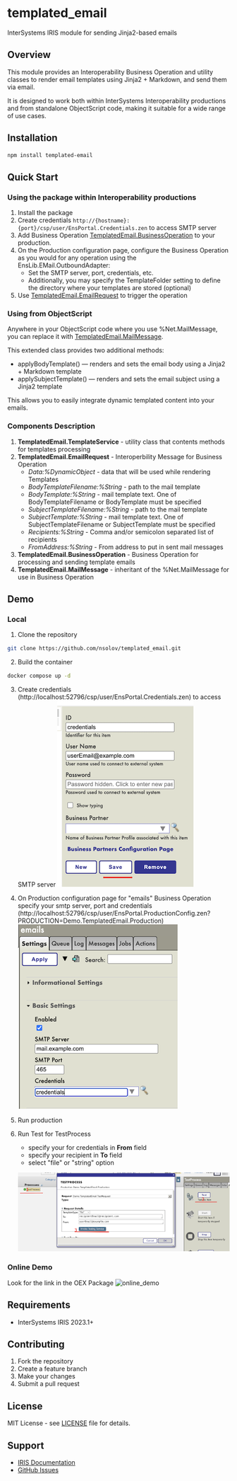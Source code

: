 # templated_email
InterSystems IRIS module for sending Jinja2-based emails

## Overview
This module provides an Interoperability Business Operation and utility classes to render email templates using Jinja2 + Markdown, and send them via email.

It is designed to work both within InterSystems Interoperability productions and from standalone ObjectScript code, making it suitable for a wide range of use cases.

## Installation

```bash
npm install templated-email
```

## Quick Start

### Using the package within Interoperability productions
1. Install the package
2. Create credentials `http://{hostname}:{port}/csp/user/EnsPortal.Credentials.zen` to access SMTP server
3. Add Business Operation [TemplatedEmail.BusinessOperation](src/TemplatedEmail/BusinessOperation.cls) to your production.
4. On the Production configuration page, configure the Business Operation as you would for any operation using the EnsLib.EMail.OutboundAdapter:
    - Set the SMTP server, port, credentials, etc.
    - Additionally, you may specify the TemplateFolder setting to define the directory where your templates are stored (optional)
5. Use [TemplatedEmail.EmailRequest](src/TemplatedEmail/EmailRequest.cls) to trigger the operation

### Using from ObjectScript

Anywhere in your ObjectScript code where you use %Net.MailMessage, you can replace it with [TemplatedEmail.MailMessage](src/TemplatedEmail/MailMessage.cls).

This extended class provides two additional methods:
 - applyBodyTemplate() — renders and sets the email body using a Jinja2 + Markdown template
 - applySubjectTemplate() — renders and sets the email subject using a Jinja2 template

This allows you to easily integrate dynamic templated content into your emails.

### Components Description
1. **TemplatedEmail.TemplateService** - utility class that contents methods for templates processing
2. **TemplatedEmail.EmailRequest** - Interoperbility Message for Business Operation
   - *Data:%DynamicObject* - data that will be used while rendering Templates
   - *BodyTemplateFilename:%String* - path to the mail template
   - *BodyTemplate:%String* - mail template text. One of BodyTemplateFilename or BodyTemplate must be specified
   - *SubjectTemplateFilename:%String* - path to the mail template
   - *SubjectTemplate:%String* - mail template text. One of SubjectTemplateFilename or SubjectTemplate must be specified
   - *Recipients:%String* - Comma and/or semicolon separated list of recipients
   - *FromAddress:%String* - From address to put in sent mail messages
3. **TemplatedEmail.BusinessOperation** - Business Operation for processing and sending template emails
4. **TemplatedEmail.MailMessage** - inheritant of the %Net.MailMessage for use in Business Operation

## Demo
### Local
1. Clone the repository
```bash
git clone https://github.com/nsolov/templated_email.git
```
2. Build the container
```bash
docker compose up -d
```
3. Create credentials (http://localhost:52796/csp/user/EnsPortal.Credentials.zen) to access SMTP server
![set_creds](https://github.com/nsolov/templated_email/blob/master/imgs/set_creds.png)
4. On Production configuration page for "emails" Business Operation specify your smtp server, port and credentials
(http://localhost:52796/csp/user/EnsPortal.ProductionConfig.zen?PRODUCTION=Demo.TemplatedEmail.Production)
![setup_bo](https://github.com/nsolov/templated_email/blob/master/imgs/setup_bo.png)
6. Run production
7. Run Test for TestProcess
   - specify your for credentials in **From** field
   - specify your recipient in **To** field
   - select "file" or "string" option
     
   ![test_bo](https://github.com/nsolov/templated_email/blob/master/imgs/test_bo.png)


### Online Demo
Look for the link in the OEX Package
![online_demo](https://github.com/nsolov/templated_email/blob/master/imgs/online_demo.gif)

## Requirements
- InterSystems IRIS 2023.1+

## Contributing

1. Fork the repository
2. Create a feature branch
3. Make your changes
4. Submit a pull request

## License

MIT License - see [LICENSE](LICENSE) file for details.

## Support

-   [IRIS Documentation](https://docs.intersystems.com/)
-   [GitHub Issues](https://github.com/nsolov/templated_email/issues)
